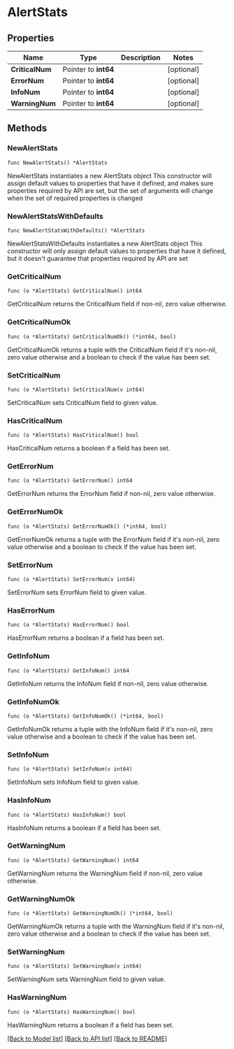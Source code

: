 # AlertStats

## Properties

Name | Type | Description | Notes
------------ | ------------- | ------------- | -------------
**CriticalNum** | Pointer to **int64** |  | [optional] 
**ErrorNum** | Pointer to **int64** |  | [optional] 
**InfoNum** | Pointer to **int64** |  | [optional] 
**WarningNum** | Pointer to **int64** |  | [optional] 

## Methods

### NewAlertStats

`func NewAlertStats() *AlertStats`

NewAlertStats instantiates a new AlertStats object
This constructor will assign default values to properties that have it defined,
and makes sure properties required by API are set, but the set of arguments
will change when the set of required properties is changed

### NewAlertStatsWithDefaults

`func NewAlertStatsWithDefaults() *AlertStats`

NewAlertStatsWithDefaults instantiates a new AlertStats object
This constructor will only assign default values to properties that have it defined,
but it doesn't guarantee that properties required by API are set

### GetCriticalNum

`func (o *AlertStats) GetCriticalNum() int64`

GetCriticalNum returns the CriticalNum field if non-nil, zero value otherwise.

### GetCriticalNumOk

`func (o *AlertStats) GetCriticalNumOk() (*int64, bool)`

GetCriticalNumOk returns a tuple with the CriticalNum field if it's non-nil, zero value otherwise
and a boolean to check if the value has been set.

### SetCriticalNum

`func (o *AlertStats) SetCriticalNum(v int64)`

SetCriticalNum sets CriticalNum field to given value.

### HasCriticalNum

`func (o *AlertStats) HasCriticalNum() bool`

HasCriticalNum returns a boolean if a field has been set.

### GetErrorNum

`func (o *AlertStats) GetErrorNum() int64`

GetErrorNum returns the ErrorNum field if non-nil, zero value otherwise.

### GetErrorNumOk

`func (o *AlertStats) GetErrorNumOk() (*int64, bool)`

GetErrorNumOk returns a tuple with the ErrorNum field if it's non-nil, zero value otherwise
and a boolean to check if the value has been set.

### SetErrorNum

`func (o *AlertStats) SetErrorNum(v int64)`

SetErrorNum sets ErrorNum field to given value.

### HasErrorNum

`func (o *AlertStats) HasErrorNum() bool`

HasErrorNum returns a boolean if a field has been set.

### GetInfoNum

`func (o *AlertStats) GetInfoNum() int64`

GetInfoNum returns the InfoNum field if non-nil, zero value otherwise.

### GetInfoNumOk

`func (o *AlertStats) GetInfoNumOk() (*int64, bool)`

GetInfoNumOk returns a tuple with the InfoNum field if it's non-nil, zero value otherwise
and a boolean to check if the value has been set.

### SetInfoNum

`func (o *AlertStats) SetInfoNum(v int64)`

SetInfoNum sets InfoNum field to given value.

### HasInfoNum

`func (o *AlertStats) HasInfoNum() bool`

HasInfoNum returns a boolean if a field has been set.

### GetWarningNum

`func (o *AlertStats) GetWarningNum() int64`

GetWarningNum returns the WarningNum field if non-nil, zero value otherwise.

### GetWarningNumOk

`func (o *AlertStats) GetWarningNumOk() (*int64, bool)`

GetWarningNumOk returns a tuple with the WarningNum field if it's non-nil, zero value otherwise
and a boolean to check if the value has been set.

### SetWarningNum

`func (o *AlertStats) SetWarningNum(v int64)`

SetWarningNum sets WarningNum field to given value.

### HasWarningNum

`func (o *AlertStats) HasWarningNum() bool`

HasWarningNum returns a boolean if a field has been set.


[[Back to Model list]](../README.md#documentation-for-models) [[Back to API list]](../README.md#documentation-for-api-endpoints) [[Back to README]](../README.md)



